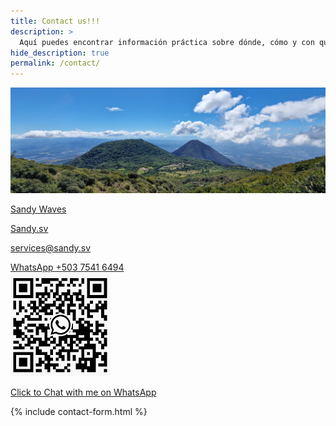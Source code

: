 ```yaml
---
title: Contact us!!!
description: >
  Aquí puedes encontrar información práctica sobre dónde, cómo y con quién surfear
hide_description: true
permalink: /contact/      
---
```

![Volcano](/assets/img/contact/volcano-pic.jpg)

<span class="icon-instagram" title="instagram"></span>
<a class=" " href="https://www.instagram.com/sandywaves.sv/" property="sameAs">Sandy Waves</a>

<span class="icon-facebook" title="facebook"></span>
<a class=" " href="https://www.facebook.com/sandywavessv" property="sameAs">Sandy.sv</a>

<span class="icon-mail" title="mail"></span>
<a class=" " href="https://mail.google.com/" property="sameAs">services@sandy.sv</a>

<span class="icon-whatsapp" title="whatsapp"></span>
<a class=" " href="https://whatsapp.com/" property="sameAs">WhatsApp +503 7541 6494</a><br>![Volcano](/assets/img/social/whatsapp_QR.jpg)

<span class="icon-whatsapp" title="whatsapp"></span>
<a href="https://wa.me/+50275416494">Click to Chat with me on WhatsApp</a>


{% include contact-form.html %}
